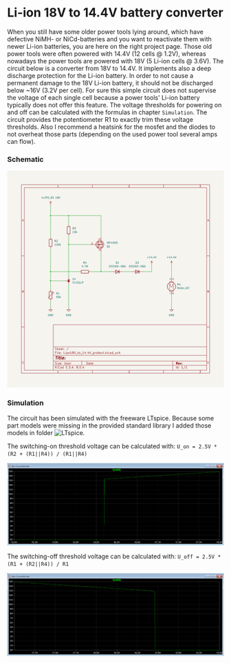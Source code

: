 # Li-ion 18V to 14.4V battery converter
When you still have some older power tools lying around, which have defective NiMH- or NiCd-batteries and you want to reactivate them with newer Li-ion batteries, you are here on the right project page.
Those old power tools were often powered with 14.4V (12 cells @ 1.2V), whereas nowadays the power tools are powered with 18V (5 Li-ion cells @ 3.6V).
The circuit below is a converter from 18V to 14.4V. It implements also a deep discharge protection for the Li-ion battery. In order to not cause a permanent damage to the 18V Li-ion battery, it should not be discharged below ~16V (3.2V per cell).
For sure this simple circuit does not supervise the voltage of each single cell because a power tools' Li-ion battery typically does not offer this feature. 
The voltage thresholds for powering on and off can be calculated with the formulas in chapter `Simulation`. The circuit provides the potentiometer R1 to exactly trim these voltage thresholds.
Also I recommend a heatsink for the mosfet and the diodes to not overheat those parts (depending on the used power tool several amps can flow).

### Schematic

![Schematic](/Schematic/Schematic.png)

### Simulation

The circuit has been simulated with the freeware LTspice. Because some part models were missing in the provided standard library I added those models in folder ![LTspice](/LTspice/).

The switching-on threshold voltage can be calculated with:
`U_on = 2.5V * (R2 + (R1||R4)) / (R1||R4)`

![SwitchOnThreshold](/LTspice/SwitchOnThreshold.png)

The switching-off threshold voltage can be calculated with:
`U_off = 2.5V * (R1 + (R2||R4)) / R1`

![SwitchOffThreshold](/LTspice/SwitchOffThreshold.png)

